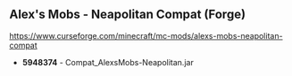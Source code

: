 ## Alex's Mobs - Neapolitan Compat (Forge)
https://www.curseforge.com/minecraft/mc-mods/alexs-mobs-neapolitan-compat

- **5948374** - Compat_AlexsMobs-Neapolitan.jar
